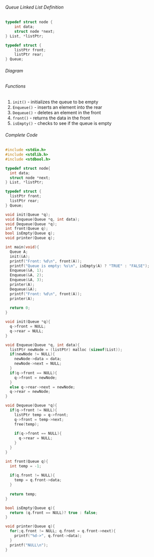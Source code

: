 ###### Queue Linked List Definition
```c
typedef struct node {
	int data;
	struct node *next;
} List, *listPtr;

typedef struct {
	listPtr front;
	listPtr rear;
} Queue;
```

###### Diagram


###### Functions
1. `init()` - initializes the queue to be empty
2. `Enqueue()` - inserts an element into the rear
3. `Dequeue()` - deletes an element in the front
4. `front()` - returns the data in the front
5. `isEmpty()` - checks to see if the queue is empty

###### Complete Code
```c
#include <stdio.h>
#include <stdlib.h>
#include <stdbool.h>

typedef struct node{
  int data;
  struct node *next;
} List, *listPtr;

typedef struct {
  listPtr front;
  listPtr rear;
} Queue;

void init(Queue *q);
void Enqueue(Queue *q, int data);
void Dequeue(Queue *q);
int front(Queue q);
bool isEmpty(Queue q);
void printer(Queue q);

int main(void){
  Queue A;
  init(&A);
  printf("Front: %d\n", front(A));
  printf("Queue is empty: %s\n", isEmpty(A) ? "TRUE" : "FALSE");
  Enqueue(&A, 1);
  Enqueue(&A, 2);
  Enqueue(&A, 3);
  printer(A);
  Dequeue(&A);
  printf("Front: %d\n", front(A));
  printer(A);
  
  return 0;
}

void init(Queue *q){
  q->front = NULL;
  q->rear = NULL;
}

void Enqueue(Queue *q, int data){
  listPtr newNode = (listPtr) malloc (sizeof(List));
  if(newNode != NULL){
    newNode->data = data;
    newNode->next = NULL;
  }
  if(q->front == NULL){
    q->front = newNode;
  }
  else q->rear->next = newNode;
  q->rear = newNode;
}

void Dequeue(Queue *q){
  if(q->front != NULL){
    listPtr temp = q->front;
    q->front = temp->next;
    free(temp);
    
    if(q->front == NULL){
      q->rear = NULL;
    }
  }
}

int front(Queue q){
  int temp = -1;
  
  if(q.front != NULL){
    temp = q.front->data;
  }
  
  return temp;
}

bool isEmpty(Queue q){
  return (q.front == NULL)? true : false;
}

void printer(Queue q){
  for(;q.front != NULL; q.front = q.front->next){
    printf("%d->", q.front->data);
  }
  printf("NULL\n");
}
```


